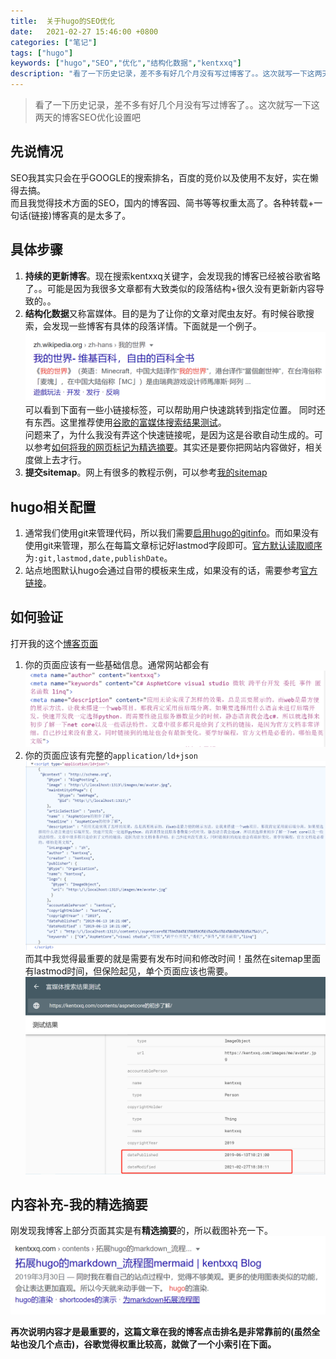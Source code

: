 ```yaml
---
title:  关于hugo的SEO优化
date:   2021-02-27 15:46:00 +0800
categories: ["笔记"]
tags: ["hugo"]
keywords: ["hugo","SEO","优化","结构化数据","kentxxq"]
description: "看了一下历史记录，差不多有好几个月没有写过博客了。。这次就写一下这两天的博客SEO优化设置吧"
---
```



> 看了一下历史记录，差不多有好几个月没有写过博客了。。这次就写一下这两天的博客SEO优化设置吧


## 先说情况

SEO我其实只会在乎GOOGLE的搜索排名，百度的竞价以及使用不友好，实在懒得去搞。  
而且我觉得技术方面的SEO，国内的博客园、简书等等权重太高了。各种转载+一句话(链接)博客真的是太多了。

## 具体步骤

1. **持续的更新博客**。现在搜索kentxxq关键字，会发现我的博客已经被谷歌省略了。。可能是因为我很多文章都有大致类似的段落结构+很久没有更新新内容导致的。。
2. **结构化数据**又称富媒体。目的是为了让你的文章对爬虫友好。有时候谷歌搜索，会发现一些博客有具体的段落详情。下面就是一个例子。![结构化数据](/images/server/结构化数据示例1.png)  
可以看到下面有一些小链接标签，可以帮助用户快速跳转到指定位置。
同时还有东西。这里推荐使用[谷歌的富媒体搜索结果测试](https://search.google.com/test/rich-results)。  
问题来了，为什么我没有弄这个快速链接呢，是因为这是谷歌自动生成的。可以参考[如何将我的网页标记为精选摘要](https://developers.google.com/search/docs/advanced/appearance/featured-snippets?visit_id=637500114156437621-3767625005&rd=1#how-can-i-mark-my-page-as-a-featured-snippet)。其实还是要你把网站内容做好，相关度做上去才行。
3. **提交sitemap**。网上有很多的教程示例，可以参考[我的sitemap](https://kentxxq.com/sitemap.xml)

## hugo相关配置

1. 通常我们使用git来管理代码，所以我们需要[启用hugo的gitinfo](https://gohugo.io/variables/git/)。而如果没有使用git来管理，那么在每篇文章标记好lastmod字段即可。[官方默认读取顺序](https://gohugo.io/getting-started/configuration/#configure-front-matter)为`:git,lastmod,date,publishDate`。
2. 站点地图默认hugo会通过自带的模板来生成，如果没有的话，需要参考[官方链接](https://gohugo.io/templates/sitemap-template/)。

## 如何验证

打开我的这个[博客页面](http://localhost:1313/contents/aspnetcore%E7%9A%84%E5%88%9D%E6%AD%A5%E4%BA%86%E8%A7%A3/)  
1. 你的页面应该有一些基础信息。通常网站都会有![基础信息](/images/server/结构化数据示例2.png)
2. 你的页面应该有完整的`application/ld+json`![ld+json](/images/server/结构化数据示例3.png)  
而其中我觉得最重要的就是需要有发布时间和修改时间！虽然在sitemap里面有lastmod时间，但保险起见，单个页面应该也需要。![ld+json](/images/server/结构化数据示例4.png) 

## 内容补充-我的精选摘要

刚发现我博客上部分页面其实是有**精选摘要**的，所以截图补充一下。![我的精选摘要](/images/server/结构化数据示例5.png) 

**再次说明内容才是最重要的，这篇文章在我的博客点击排名是非常靠前的(虽然全站也没几个点击)，谷歌觉得权重比较高，就做了一个小索引在下面。**